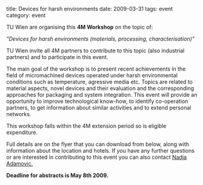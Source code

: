 title: Devices for harsh environments
date: 2009-03-31 
tags: event
category: event

TU Wien are organising this **4M Workshop** on the topic of:  
  
  *"Devices for harsh environments (materials, processing, characterisation)"*
<!--break-->
TU Wien invite all 4M partners to contribute to this topic (also industrial partners) and to participate in this event.

The main goal of the workshop is to present recent achievements in the field of micromachined devices operated under harsh environmental conditions such as temperature, agressive media etc. Topics are related to material aspects, novel devices and their evaluation and the corresponding approaches for packaging and system integration. This event will provide an opportunity to improve technological know-how, to identify co-operation partners, to get information about similar activities and to extend personal networks.  

This workshop falls within the 4M extension period so is eligible expenditure.  

Full details are on the flyer that you can download from below, along with information about the location and hotels. If you have any further questions or are interested in contributing to this event you can also contact [Nadja Adamovic.](nadja.adamovic@tuwien.ac.at) 

**Deadline for abstracts is May 8th 2009.**